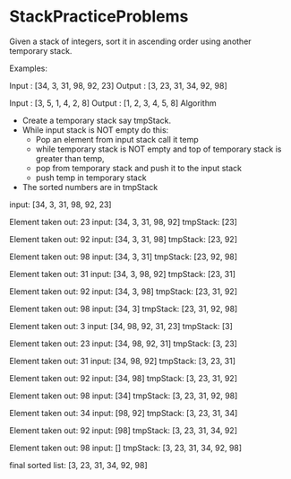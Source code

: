 # StackPracticeProblems

Given a stack of integers, sort it in ascending order using another temporary stack.

Examples: 

Input : [34, 3, 31, 98, 92, 23]
Output : [3, 23, 31, 34, 92, 98]

Input : [3, 5, 1, 4, 2, 8]
Output : [1, 2, 3, 4, 5, 8]
                            Algorithm
* Create a temporary stack say tmpStack.
* While input stack is NOT empty do this: 
    - Pop an element from input stack call it temp
    - while temporary stack is NOT empty and top of temporary stack is greater than temp, 
    - pop from temporary stack and push it to the input stack
    - push temp in temporary stack
* The sorted numbers are in tmpStack

input: [34, 3, 31, 98, 92, 23]

Element taken out: 23
input: [34, 3, 31, 98, 92]
tmpStack: [23]

Element taken out: 92
input: [34, 3, 31, 98]
tmpStack: [23, 92]

Element taken out: 98
input: [34, 3, 31]
tmpStack: [23, 92, 98]

Element taken out: 31
input: [34, 3, 98, 92]
tmpStack: [23, 31]

Element taken out: 92
input: [34, 3, 98]
tmpStack: [23, 31, 92]

Element taken out: 98
input: [34, 3]
tmpStack: [23, 31, 92, 98]

Element taken out: 3
input: [34, 98, 92, 31, 23]
tmpStack: [3]

Element taken out: 23
input: [34, 98, 92, 31]
tmpStack: [3, 23]

Element taken out: 31
input: [34, 98, 92]
tmpStack: [3, 23, 31]

Element taken out: 92
input: [34, 98]
tmpStack: [3, 23, 31, 92]

Element taken out: 98
input: [34]
tmpStack: [3, 23, 31, 92, 98]

Element taken out: 34
input: [98, 92]
tmpStack: [3, 23, 31, 34]

Element taken out: 92
input: [98]
tmpStack: [3, 23, 31, 34, 92]

Element taken out: 98
input: []
tmpStack: [3, 23, 31, 34, 92, 98]

final sorted list: [3, 23, 31, 34, 92, 98]
